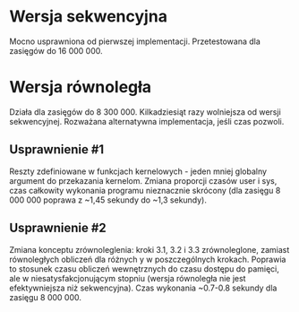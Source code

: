 # Wersja sekwencyjna
Mocno usprawniona od pierwszej implementacji.
Przetestowana dla zasięgów do 16 000 000.

# Wersja równoległa
Działa dla zasięgów do 8 300 000.
Kilkadziesiąt razy wolniejsza od wersji sekwencyjnej.
Rozważana alternatywna implementacja, jeśli czas pozwoli.
## Usprawnienie #1
Reszty zdefiniowane w funkcjach kernelowych - jeden mniej globalny argument do przekazania kernelom.
Zmiana proporcji czasów user i sys, czas całkowity wykonania programu nieznacznie skrócony (dla zasięgu 8 000 000 poprawa z ~1,45 sekundy do ~1,3 sekundy).
## Usprawnienie #2
Zmiana konceptu zrównoleglenia: kroki 3.1, 3.2 i 3.3 zrównoleglone, zamiast równoległych obliczeń dla różnych y w poszczególnych krokach.
Poprawia to stosunek czasu obliczeń wewnętrznych do czasu dostępu do pamięci, ale w niesatysfakcjonującym stopniu (wersja równoległa nie jest efektywniejsza niż sekwencyjna).
Czas wykonania ~0.7-0.8 sekundy dla zasięgu 8 000 000.


